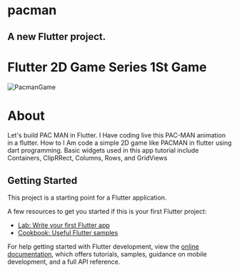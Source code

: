 # pacman
## A new Flutter project.
# Flutter  2D Game Series 1St Game 

![PacmanGame](https://user-images.githubusercontent.com/66225746/209554161-e67cf486-38ea-4187-bc63-369a3b0c0dbc.jpeg)


# About
Let's build PAC MAN in Flutter.
I  Have coding live this PAC-MAN animation in a flutter. 
How to I Am code a simple 2D game like PACMAN in flutter using dart programming. Basic widgets used in this app tutorial include Containers, ClipRRect, Columns, Rows, and GridViews

## Getting Started

This project is a starting point for a Flutter application.

A few resources to get you started if this is your first Flutter project:

- [Lab: Write your first Flutter app](https://docs.flutter.dev/get-started/codelab)
- [Cookbook: Useful Flutter samples](https://docs.flutter.dev/cookbook)

For help getting started with Flutter development, view the
[online documentation](https://docs.flutter.dev/), which offers tutorials,
samples, guidance on mobile development, and a full API reference.
